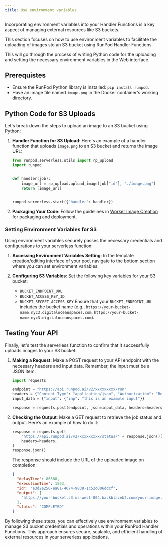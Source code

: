 ```yaml
---
title: Use environment variables
---
```


Incorporating environment variables into your Handler Functions is a key aspect of managing external resources like S3 buckets.

This section focuses on how to use environment variables to facilitate the uploading of images sto an S3 bucket using RunPod Handler Functions.

This will go through the process of writing Python code for the uploading and setting the necessary environment variables in the Web interface.

## Prerequistes

- Ensure the RunPod Python library is installed: `pip install runpod`.
- Have an image file named `image.png` in the Docker container's working directory.

## Python Code for S3 Uploads

Let's break down the steps to upload an image to an S3 bucket using Python:

1. **Handler Function for S3 Upload**:
   Here's an example of a handler function that uploads `image.png` to an S3 bucket and returns the image URL:

   ```python
   from runpod.serverless.utils import rp_upload
   import runpod


   def handler(job):
       image_url = rp_upload.upload_image(job["id"], "./image.png")
       return [image_url]


   runpod.serverless.start({"handler": handler})
   ```

2. **Packaging Your Code**:
   Follow the guidelines in [Worker Image Creation](/serverless/handlers/serverless-worker) for packaging and deployment.

### Setting Environment Variables for S3

Using environment variables securely passes the necessary credentials and configurations to your serverless function:

1. **Accessing Environment Variables Setting**:
   In the template creation/editing interface of your pod, navigate to the bottom section where you can set environment variables.

2. **Configuring S3 Variables**:
   Set the following key variables for your S3 bucket:
   - `BUCKET_ENDPOINT_URL`
   - `BUCKET_ACCESS_KEY_ID`
   - `BUCKET_SECRET_ACCESS_KEY`
     Ensure that your `BUCKET_ENDPOINT_URL` includes the bucket name (e.g., `https://your-bucket-name.nyc3.digitaloceanspaces.com`, `https://your-bucket-name.nyc3.digitaloceanspaces.com`).

## Testing Your API

Finally, let's test the serverless function to confirm that it successfully uploads images to your S3 bucket:

1. **Making a Request**:
   Make a POST request to your API endpoint with the necessary headers and input data. Remember, the input must be a JSON item:

   ```python
   import requests

   endpoint = "https://api.runpod.ai/v2/xxxxxxxxx/run"
   headers = {"Content-Type": "application/json", "Authorization": "Bearer XXXXXXXXXXXXX"}
   input_data = {"input": {"inp": "this is an example input"}}

   response = requests.post(endpoint, json=input_data, headers=headers)
   ```

2. **Checking the Output**:
   Make a GET request to retrieve the job status and output. Here’s an example of how to do it:

   ```python
   response = requests.get(
       "https://api.runpod.ai/v2/xxxxxxxxx/status/" + response.json()["id"],
       headers=headers,
   )
   response.json()
   ```

   The response should include the URL of the uploaded image on completion:

   ```json
   {
     "delayTime": 86588,
     "executionTime": 1563,
     "id": "e3d2e250-ea81-4074-9838-1c52d006ddcf",
     "output": [
       "https://your-bucket.s3.us-west-004.backblazeb2.com/your-image.png"
     ],
     "status": "COMPLETED"
   }
   ```

By following these steps, you can effectively use environment variables to manage S3 bucket credentials and operations within your RunPod Handler Functions. This approach ensures secure, scalable, and efficient handling of external resources in your serverless applications.
